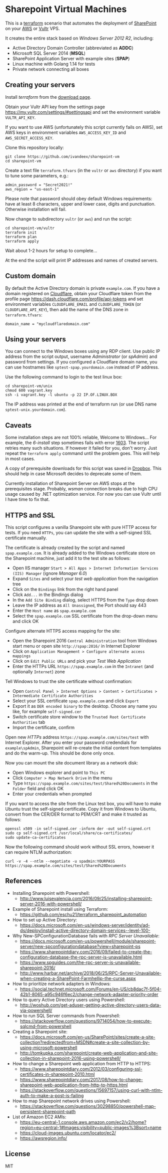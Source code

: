 # Sharepoint Virtual Machines

This is a [terraform](https://terraform.io/) scenario that automates the deployment
of [SharePoint](https://www.microsoft.com/en-us/microsoft-365/sharepoint/collaboration)
on your [AWS](https://aws.amazon.com/ec2/) or [Vultr](https://www.vultr.com/) VPS.

It creates the entire stack based on _Windows Server 2012 R2_, including:
- Active Directory Domain Controller (abbreviated as **ADDC**)
- Microsoft SQL Server 2014 (**MSQL**)
- SharePoint Application Server with example sites (**SPAP**)
- Linux machine with Golang 1.14 for tests
- Private network connecting all boxes

## Creating your servers

Install _terraform_ from the [download page](https://www.terraform.io/downloads.html).

Obtain your Vultr API key from the settings page https://my.vultr.com/settings/#settingsapi
and set the environment variable `VULTR_API_KEY`.

If you want to use AWS (unfortunately this script currently fails on AWS),
set AWS keys in environment variables `AWS_ACCESS_KEY_ID` and `AWS_SECRET_ACCESS_KEY`.

Clone this repository locally:
```
git clone https://github.com/ivandeex/sharepoint-vm
cd sharepoint-vm
```

Create a text file `terraform.tfvars` (in the `vultr` or `aws` directory)
if you want to tune some parameters, e.g.:
```
admin_password = "Secret2021!"
aws_region = "us-east-1"
```

Please note that password should obey default Windows requirements:
have at least 8 characters, upper and lower case, digits and punctuation.
Otherwise installation will fail.

Now change to subdirectory `vultr` (or `aws`) and run the script:
```
cd sharepoint-vm/vultr
terraform init
terraform plan
terraform apply
```

Wait about 1-2 hours for setup to complete...

At the end the script will print IP addresses and names of created servers.

## Custom domain

By default the Active Directory domain is private `example.com`.
If you have a domain registered on [Cloudflare](https://www.cloudflare.com/),
obtain your Cloudflare token from the profile page https://dash.cloudflare.com/profile/api-tokens
and set environment variables `CLOUDFLARE_EMAIL` and `CLOUDFLARE_TOKEN`
(or `CLOUDFLARE_API_KEY`), then add the name of the DNS zone in `terraform.tfvars`:
```
domain_name = "mycloudflaredomain.com"
```

## Using your servers

You can connect to the Windows boxes using any RDP client.
Use public IP address from the script output, username _Administrator_
(or _spAdmin_) and password from settings.
If you configured a Cloudflare domain name, you can use hostnames
like `sptest-spap.yourdomain.com` instead of IP address.

Use the following command to login to the test linux box:
```
cd sharepoint-vm/unix
chmod 600 vagrant.key
ssh -i vagrant.key -l ubuntu -p 22 IP.OF.LINUX.BOX
```

The IP address was printed at the end of terraform run
(or use DNS name `sptest-unix.yourdomain.com`).

## Caveats

Some installation steps are not 100% reliable, Welcome to Windows...
For example, the _6-install_ step sometimes fails with error
[1603](https://docs.microsoft.com/en-us/windows/win32/msi/error-codes).
The script retries many such situations.
If however it failed for you, don't worry.
Just repeat the `terraform apply` command until the problem goes.
This will help in most cases.

A copy of prerequisite downloads for this script was saved in
[Dropbox](https://www.dropbox.com/sh/aaoj8l0my90gblo/AADlQ7sVmu4uLHxKH-Nl6jYRa?dl=0).
This should help in case Microsoft decides to deprecate some of them.

Currently installation of Sharepoint Server on AWS stops at the prerequisites stage.
Probably, _wsman_ connection breaks due to high CPU usage caused by .NET optimization service.
For now you can use Vultr until I have time to fix that.

## HTTPS and SSL

This script configures a vanilla Sharepoint site with pure HTTP access for tests.
If you need `HTTPs`, you can update the site with a self-signed SSL certificate manually.

The certificate is already created by the script and named `spap.example.com`.
It is already added to the Windows certificate store on the Sharepoint machine,
just add it to the test site as follows:
- Open IIS manager `Start > All Apps > Internet Information Services (IIS) Manager`
  (ignore _Manager 6.0_)
- Expand `Sites` and select your _test web application_ from the navigation tree
- Click on the `Bindings` link from the right hand panel
- Click `Add...` in the Bindings dialog
- In the `Add Site Binding` dialog, select HTTPS from the `Type` drop down
- Leave the IP address as `All Unassigned`, the Port should say 443
- Enter the `Host name` as `spap.example.com`
- Select the `spap.example.com` SSL certificate from the drop-down menu and click OK

Configure alternate HTTPS access mapping for the site:
- Open the Sharepoint 2016 `Central Administration` tool from Windows start menu
  or open site `http://spap:2016/` in Internet Explorer
- Click on `Application Management > Configure alternate access mappings`
- Click on `Edit Public URLs` and pick your _Test Web Application_
- Enter the HTTPs URL `https://spap.example.com` in the `Intranet` (and optionally `Internet`) zone

Tell Windows to trust the site certificate without confirmation:
- Open `Control Panel > Internet Options > Content > Certificates > Intermediate Certificate Authorities`
- Select your SSL certificate `spap.example.com` and click `Export`
- Export it as `DER encoded binary` to the desktop.
  Choose any name you like, for example `self-signed.cer`
- Switch certificate store window to the `Trusted Root Certificate Authorities` tab
- Import the certificate, confirm

Open new _HTTPs_ address `https://spap.example.com/sites/test` with Internet Explorer.
After you enter your password credendials for `example\spAdmin`, Sharepoint
will re-create the initial content from templates and do the warm-up.
This should be done only once.

Now you can mount the site document library as a network disk:
- Open Windows explorer and point to `This PC`
- Click `Computer > Map Network Drive` in the menu
- Type `https://spap.example.com/sites/test/Shared%20Documents`
  in the `Folder` field and click OK
- Enter your credentials when prompted

If you want to access the site from the Linux test box, you will have to
make Ubuntu trust the self-signed certificate.
Copy it from Windows to Ubuntu, convert from the CER/DER format to PEM/CRT
and make it trusted as follows:
```
openssl x509 -in self-signed.cer -inform der -out self-signed.crt
sudo cp self-signed.crt /usr/local/share/ca-certificates/
sudo update-ca-certificates
```

Now the following command should work without SSL errors,
however it can require NTLM authorization:
```
curl -v -4 --ntlm --negotiate -u spadmin:YOURPASS https://spap.example.com/sites/test/Shared%20Documents
```

## References

- Installing Sharepoint with Powershell:
  - http://www.luisevalencia.com/2016/09/25/installing-sharepoint-server-2016-with-powershell/
- Example of Sharepoint install using Terraform:
  - https://github.com/eschu21/terraform_sharepoint_automation
- How to set up Active Directory:
  - https://docs.microsoft.com/en-us/windows-server/identity/ad-ds/deploy/install-active-directory-domain-services--level-100-
- Why New-SPConfigurationDatabase fails with _RPC Server Unavailable_:
  - https://docs.microsoft.com/en-us/powershell/module/sharepoint-server/new-spconfigurationdatabase?view=sharepoint-ps
  - https://www.sharepointdiary.com/2016/09/failed-to-create-the-configuration-database-the-rpc-server-is-unavailable.html
  - https://www.spguides.com/the-rpc-server-is-unavailable-sharepoint-2016/
  - http://www.harbar.net/archive/2018/06/25/RPC-Server-Unavailable-when-creating-a-SharePoint-Farmhellip-the-curse.aspx
- How to prioritize network adapters in Windows:
  - https://social.technet.microsoft.com/Forums/en-US/cb8dac7f-5f04-42b1-8065-a95c946f6ec2/change-network-adapter-priority-order
- How to query Active Directory users using Powershell:
  - http://woshub.com/get-aduser-getting-active-directory-users-data-via-powershell/
- How to run SQL Server commands from Powershell:
  - https://stackoverflow.com/questions/9714054/how-to-execute-sqlcmd-from-powershell
- Creating a Sharepoint site:
  - https://docs.microsoft.com/en-us/SharePoint/sites/create-a-site-collection?redirectedfrom=MSDN#create-a-site-collection-by-using-microsoft-powershell
  - http://tomkupka.com/sharepoint/create-web-application-and-site-collection-in-sharepoint-2016-using-powershell/
- How to change a Sharepoint web application from HTTP to HTTPS:
  - https://www.sharepointdiary.com/2012/03/configuring-ssl-certificates-in-sharepoint-2010.html
  - https://www.sharepointdiary.com/2017/08/how-to-change-sharepoint-web-application-from-http-to-https.html
  - https://stackoverflow.com/questions/15697157/using-curl-with-ntlm-auth-to-make-a-post-is-failing
- How to map Sharepoint network drives using Powershell:
  - https://stackoverflow.com/questions/30298850/powershell-map-persistent-sharepoint-path
- List of Amazon EC2 AMIs:
  - https://eu-central-1.console.aws.amazon.com/ec2/v2/home?region=eu-central-1#Images:visibility=public-images%3Bsort=name
  - https://cloud-images.ubuntu.com/locator/ec2/
  - https://awsregion.info/

## License

MIT
